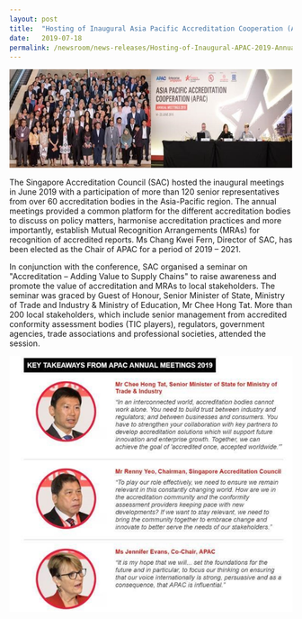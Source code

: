 ```yaml
---
layout: post
title:  "Hosting of Inaugural Asia Pacific Accreditation Cooperation (APAC) 2019 Annual Meetings, Singapore, 14-22 Jun"
date:   2019-07-18
permalink: /newsroom/news-releases/Hosting-of-Inaugural-APAC-2019-Annual-Meetings
---
```


![APAC2019-pic2](/images/press-release/photos/APAC2019-pic2.png)

The Singapore Accreditation Council (SAC) hosted the inaugural meetings in June 2019 with a participation of more than 120 senior representatives from over 60 accreditation bodies in the Asia-Pacific region. The annual meetings provided a common platform for the different accreditation bodies to discuss on policy matters, harmonise accreditation practices and more importantly, establish Mutual Recognition Arrangements (MRAs) for recognition of accredited reports. Ms Chang Kwei Fern, Director of SAC, has been elected as the Chair of APAC for a period of 2019 – 2021. 
 
In conjunction with the conference, SAC organised a seminar on "Accreditation – Adding Value to Supply Chains" to raise awareness and promote the value of accreditation and MRAs to local stakeholders. The seminar was graced by Guest of Honour, Senior Minister of State, Ministry of Trade and Industry & Ministry of Education, Mr Chee Hong Tat. More than 200 local stakeholders, which include senior management from accredited conformity assessment bodies (TIC players), regulators, government agencies, trade associations and professional societies, attended the session.

![APAC2019-pic3](/images/press-release/photos/APAC2019-pic3.png)
 
